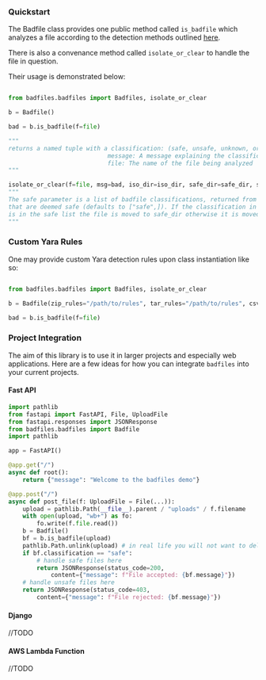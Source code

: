 ### Quickstart

The Badfile class provides one public method called `is_badfile` which analyzes a file according to the detection methods outlined [here](https://jeffallan.github.io/badfiles/detection_methods/).

There is also a convenance method called `isolate_or_clear` to handle the file in question.

Their usage is demonstrated below:

```python

from badfiles.badfiles import Badfiles, isolate_or_clear

b = Badfile()

bad = b.is_badfile(f=file)

"""
returns a named tuple with a classification: (safe, unsafe, unknown, or not implemented)
                            message: A message explaining the classification
                            file: The name of the file being analyzed
"""

isolate_or_clear(f=file, msg=bad, iso_dir=iso_dir, safe_dir=safe_dir, safe=["safe",])
"""
The safe parameter is a list of badfile classifications, returned from is_badfile(),
that are deemed safe (defaults to ["safe",]). If the classification in the msg parameter
is in the safe list the file is moved to safe_dir otherwise it is moved to iso_dir.
"""

```
### Custom Yara Rules

One may provide custom Yara detection rules upon class instantiation like so:

```python

from badfiles.badfiles import Badfiles, isolate_or_clear

b = Badfile(zip_rules="/path/to/rules", tar_rules="/path/to/rules", csv_rules="/path/to/rules")

bad = b.is_badfile(f=file)
```

### Project Integration

The aim of this library is to use it in larger projects and especially web applications. Here are a few ideas for how you can integrate `badfiles` into your current projects.

#### Fast API


```python
import pathlib
from fastapi import FastAPI, File, UploadFile
from fastapi.responses import JSONResponse
from badfiles.badfiles import Badfile
import pathlib

app = FastAPI()

@app.get("/")
async def root():
    return {"message": "Welcome to the badfiles demo"}

@app.post("/")
async def post_file(f: UploadFile = File(...)):
    upload = pathlib.Path(__file__).parent / "uploads" / f.filename
    with open(upload, "wb+") as fo:
        fo.write(f.file.read())
    b = Badfile()
    bf = b.is_badfile(upload)
    pathlib.Path.unlink(upload) # in real life you will not want to delete the file at this point
    if bf.classification == "safe":
        # handle safe files here
        return JSONResponse(status_code=200,
            content={"message": f"File accepted: {bf.message}"})
    # handle unsafe files here
    return JSONResponse(status_code=403,
        content={"message": f"File rejected: {bf.message}"})
```

#### Django

//TODO

#### AWS Lambda Function

//TODO
